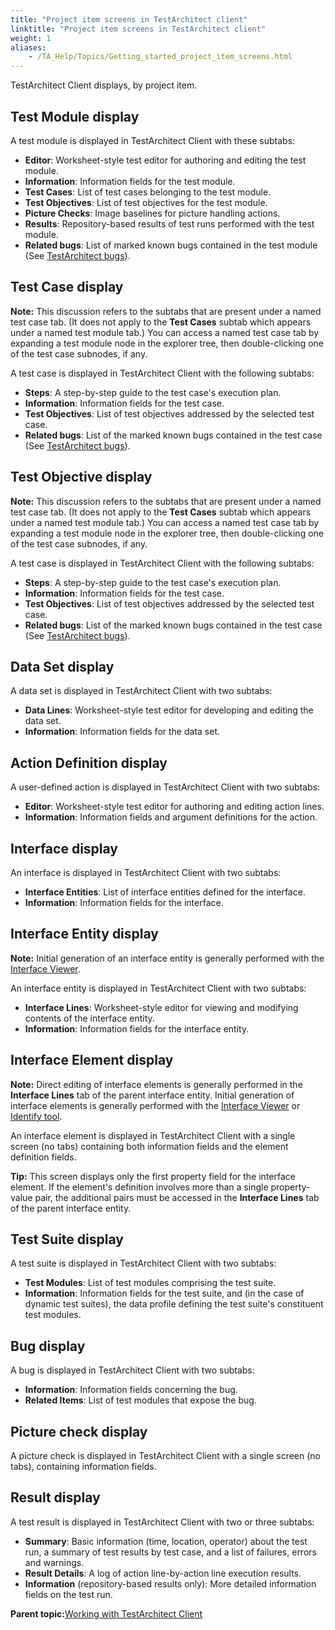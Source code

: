 ```yaml
--- 
title: "Project item screens in TestArchitect client"
linktitle: "Project item screens in TestArchitect client"
weight: 1
aliases: 
    - /TA_Help/Topics/Getting_started_project_item_screens.html
---
```


TestArchitect Client displays, by project item.

## Test Module display

A test module is displayed in TestArchitect Client with these subtabs:

-   **Editor**: Worksheet-style test editor for authoring and editing the test module.
-   **Information**: Information fields for the test module.
-   **Test Cases**: List of test cases belonging to the test module.
-   **Test Objectives**: List of test objectives for the test module.
-   **Picture Checks**: Image baselines for picture handling actions.
-   **Results**: Repository-based results of test runs performed with the test module.
-   **Related bugs**: List of marked known bugs contained in the test module \(See [TestArchitect bugs](/TA_Help/Topics/Bugs.html)\).

## Test Case display

**Note:** This discussion refers to the subtabs that are present under a named test case tab. \(It does not apply to the **Test Cases** subtab which appears under a named test module tab.\) You can access a named test case tab by expanding a test module node in the explorer tree, then double-clicking one of the test case subnodes, if any.

A test case is displayed in TestArchitect Client with the following subtabs:

-   **Steps**: A step-by-step guide to the test case's execution plan.
-   **Information**: Information fields for the test case.
-   **Test Objectives**: List of test objectives addressed by the selected test case.
-   **Related bugs**: List of the marked known bugs contained in the test case \(See [TestArchitect bugs](/TA_Help/Topics/Bugs.html)\).

## Test Objective display

**Note:** This discussion refers to the subtabs that are present under a named test case tab. \(It does not apply to the **Test Cases** subtab which appears under a named test module tab.\) You can access a named test case tab by expanding a test module node in the explorer tree, then double-clicking one of the test case subnodes, if any.

A test case is displayed in TestArchitect Client with the following subtabs:

-   **Steps**: A step-by-step guide to the test case's execution plan.
-   **Information**: Information fields for the test case.
-   **Test Objectives**: List of test objectives addressed by the selected test case.
-   **Related bugs**: List of the marked known bugs contained in the test case \(See [TestArchitect bugs](/TA_Help/Topics/Bugs.html)\).

## Data Set display

A data set is displayed in TestArchitect Client with two subtabs:

-   **Data Lines**: Worksheet-style test editor for developing and editing the data set.
-   **Information**: Information fields for the data set.

## Action Definition display

A user-defined action is displayed in TestArchitect Client with two subtabs:

-   **Editor**: Worksheet-style test editor for authoring and editing action lines.
-   **Information**: Information fields and argument definitions for the action.

## Interface display

An interface is displayed in TestArchitect Client with two subtabs:

-   **Interface Entities**: List of interface entities defined for the interface.
-   **Information**: Information fields for the interface.

## Interface Entity display

**Note:** Initial generation of an interface entity is generally performed with the [Interface Viewer](/TA_Help/Topics/Interface_def_Viewer.html).

An interface entity is displayed in TestArchitect Client with two subtabs:

-   **Interface Lines**: Worksheet-style editor for viewing and modifying contents of the interface entity.
-   **Information**: Information fields for the interface entity.

## Interface Element display

**Note:** Direct editing of interface elements is generally performed in the **Interface Lines** tab of the parent interface entity. Initial generation of interface elements is generally performed with the [Interface Viewer](/TA_Help/Topics/Interface_def_Viewer.html) or [Identify tool](/TA_Help/Topics/Interface_def_client_interface_tool_identify.html).

An interface element is displayed in TestArchitect Client with a single screen \(no tabs\) containing both information fields and the element definition fields.

**Tip:** This screen displays only the first property field for the interface element. If the element's definition involves more than a single property-value pair, the additional pairs must be accessed in the **Interface Lines** tab of the parent interface entity.

## Test Suite display

A test suite is displayed in TestArchitect Client with two subtabs:

-   **Test Modules**: List of test modules comprising the test suite.
-   **Information**: Information fields for the test suite, and \(in the case of dynamic test suites\), the data profile defining the test suite's constituent test modules.

## Bug display

A bug is displayed in TestArchitect Client with two subtabs:

-   **Information**: Information fields concerning the bug.
-   **Related Items**: List of test modules that expose the bug.

## Picture check display

A picture check is displayed in TestArchitect Client with a single screen \(no tabs\), containing information fields.

## Result display

A test result is displayed in TestArchitect Client with two or three subtabs:

-   **Summary**: Basic information \(time, location, operator\) about the test run, a summary of test results by test case, and a list of failures, errors and warnings.
-   **Result Details**: A log of action line-by-action line execution results.
-   **Information** \(repository-based results only\): More detailed information fields on the test run.

**Parent topic:**[Working with TestArchitect Client](/TA_Help/Topics/Getting_started_overview_working_with_TestArchitect_client.html)

